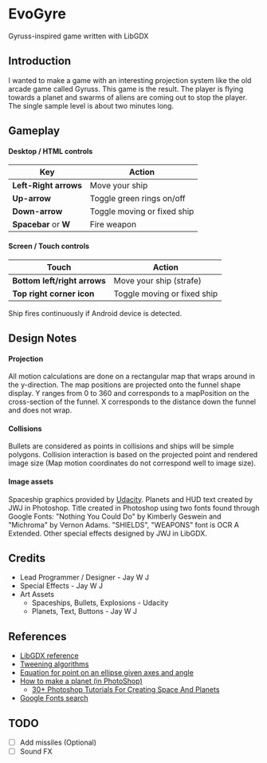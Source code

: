 # EvoGyre
Gyruss-inspired game written with LibGDX

## Introduction
I wanted to make a game with an interesting projection system like the old arcade
game called Gyruss. This game is the result. The player is flying towards a planet
and swarms of aliens are coming out to stop the player. The single sample level is
about two minutes long.

## Gameplay

#### Desktop / HTML controls

Key | Action
--- | ---
**Left-Right arrows** | Move your ship
**Up-arrow** | Toggle green rings on/off
**Down-arrow** | Toggle moving or fixed ship
**Spacebar** or **W** | Fire weapon

#### Screen / Touch controls

Touch | Action
--- | ---
**Bottom left/right arrows** | Move your ship (strafe)
**Top right corner icon** | Toggle moving or fixed ship

Ship fires continuously if Android device is detected.

## Design Notes

#### Projection
All motion calculations are done on a rectangular map that wraps around in the y-direction.
The map positions are projected onto the funnel shape display.
Y ranges from 0 to 360 and corresponds to a mapPosition on the cross-section of the funnel.
X corresponds to the distance down the funnel and does not wrap.

#### Collisions
Bullets are considered as points in collisions and ships will be simple polygons.
Collision interaction is based on the projected point and rendered image size
(Map motion coordinates do not correspond well to image size).

#### Image assets
Spaceship graphics provided by [Udacity](www.udacity.com). Planets and HUD
text created by JWJ in
Photoshop. Title created in Photoshop using two fonts found through Google
Fonts: "Nothing You Could Do" by Kimberly Geswein and "Michroma" by Vernon Adams.
"SHIELDS", "WEAPONS" font is OCR A Extended.
Other special effects designed by JWJ in LibGDX.


## Credits

- Lead Programmer / Designer - Jay W J
- Special Effects - Jay W J
- Art Assets
    - Spaceships, Bullets, Explosions - Udacity
    - Planets, Text, Buttons - Jay W J

## References
- [LibGDX reference](https://libgdx.badlogicgames.com/nightlies/docs/api/)
- [Tweening algorithms](http://gizma.com/easing/)
- [Equation for point on an ellipse given axes and angle](http://math.stackexchange.com/questions/432902/how-to-get-the-radius-of-an-ellipse-at-a-specific-angle-by-knowing-its-semi-majo)
- [How to make a planet (in PhotoShop)](http://www.solarvoyager.com/images/tutorials/planet_tutorial_large.jpg)
    - [30+ Photoshop Tutorials For Creating Space And Planets](http://naldzgraphics.net/tutorials/30-photoshop-tutorials-for-creating-space-and-planets/)
- [Google Fonts search](https://www.google.com/fonts)


## TODO
- [ ] Add missiles (Optional)
- [ ] Sound FX
